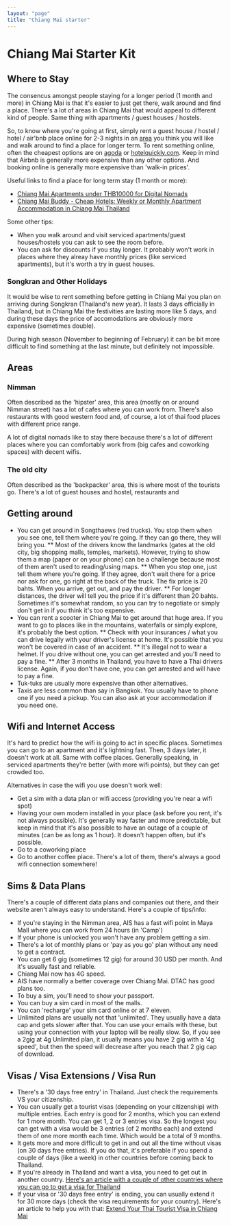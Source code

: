 ```yaml
---
layout: "page"
title: "Chiang Mai starter"
---
```


# Chiang Mai Starter Kit

## <a name="where-to-stay"></a>Where to Stay

The consencus amongst people staying for a longer period (1 month and more) in Chiang Mai is that it's easier to just get there, walk around and find a place. There's a lot of areas in Chiang Mai that would appeal to different kind of people. Same thing with apartments / guest houses / hostels. 

So, to know where you're going at first, simply rent a guest house / hostel / hotel / air'bnb place online for 2-3 nights in an [area](#areas) you think you will like and walk around to find a place for longer term. To rent something online, often the cheapest options are on [agoda](https://www.agoda.com) or [hotelquickly.com](https://www.hotelquickly.com). Keep in mind that Airbnb is generally more expensive than any other options. And booking online is generally more expensive than 'walk-in prices'.

Useful links to find a place for long term stay (1 month or more):

* [Chiang Mai Apartments under THB10000 for Digital Nomads](http://blog.chrisgrabinski.com/2015/04/26/monthly-apartment-rentals-in-chiang-mai/)
* [Chiang Mai Buddy - Cheap Hotels: Weekly or Monthly Apartment Accommodation in Chiang Mai Thailand](http://www.chiangmaibuddy.com/accommodation-chiang-mai/)

Some other tips:

* When you walk around and visit serviced apartments/guest houses/hostels you can ask to see the room before. 
* You can ask for discounts if you stay longer. It probably won't work in places where they alreay have monthly prices (like serviced apartments), but it's worth a try in guest houses.


### Songkran and Other Holidays

It would be wise to rent something before getting in Chiang Mai you plan on arriving during Songkran (Thailand's new year). It lasts 3 days officially in Thailand, but in Chiang Mai the festivities are lasting more like 5 days, and during these days the price of accomodations are obviously more expensive (sometimes double). 

During high season (November to beginning of February) it can be bit more difficult to find something at the last minute, but definitely not impossible.


## <a name="areas"></a> Areas

### Nimman

Often described as the 'hipster' area, this area (mostly on or around Nimman street) has a lot of cafes where you can work from. There's also restaurants with good western food and, of course, a lot of thai food places with different price range.

A lot of digital nomads like to stay there because there's a lot of different places where you can comfortably work from (big cafes and coworking spaces) with decent wifis.


### The old city

Often described as the 'backpacker' area, this is where most of the tourists go. There's a lot of guest houses and hostel, restaurants and


## Getting around

* You can get around in Songthaews (red trucks). You stop them when you see one, tell them where you're going. If they can go there, they will bring you.
** Most of the drivers know the landmarks (gates at the old city, big shopping malls, temples, markets). However, trying to show them a map (paper or on your phone) can be a challenge because most of them aren't used to reading/using maps. 
** When you stop one, just tell them where you're going. If they agree, don't wait there for a price nor ask for one, go right at the back of the truck. The fix price is 20 bahts. When you arrive, get out, and pay the driver. 
** For longer distances, the driver will tell you the price if it's different than 20 bahts. Sometimes it's somewhat random, so you can try to negotiate or simply don't get in if you think it's too expensive.
* You can rent a scooter in Chiang Mai to get around that huge area. If you want to go to places like in the mountains, waterfalls or simply explore, it's probably the best option. 
** Check with your insurances / what you can drive legally with your driver's license at home. It's possible that you won't be covered in case of an accident.
** It's illegal not to wear a helmet. If you drive without one, you can get arrested and you'll need to pay a fine.
** After 3 months in Thailand, you have to have a Thai drivers license. Again, if you don't have one, you can get arrested and will have to pay a fine.
* Tuk-tuks are usually more expensive than other alternatives. 
* Taxis are less common than say in Bangkok. You usually have to phone one if you need a pickup. You can also ask  at your accommodation if you need one.


## Wifi and Internet Access

It's hard to predict how the wifi is going to act in specific places. Sometimes you can go to an apartment and it's lightning fast. Then, 3 days later, it doesn't work at all. Same with coffee places. Generally speaking, in serviced apartments they're better (with more wifi points), but they can get crowded too.

Alternatives in case the wifi you use doesn't work well:

* Get a sim with a data plan or wifi access (providing you're near a wifi spot)
* Having your own modem installed in your place (ask before you rent, it's not always possible). It's generally way faster and more predictable, but keep in mind that it's also possible to have an outage of a couple of minutes (can be as long as 1 hour). It doesn't happen often, but it's possible.
* Go to a coworking place
* Go to another coffee place. There's a lot of them, there's always a good wifi connection somewhere!


## Sims &amp; Data Plans

There's a couple of different data plans and companies out there, and their website aren't always easy to understand. Here's a couple of tips/info:

* If you're staying in the Nimman area, AIS has a fast wifi point in Maya Mall where you can work from 24 hours (in 'Camp')
* If your phone is unlocked you won't have any problem getting a sim.
* There's a lot of monthly plans or 'pay as you go' plan without any need to get a contract.
* You can get 6 gig (sometimes 12 gig) for around 30 USD per month. And it's usually fast and reliable. 
* Chiang Mai now has 4G speed.
* AIS have normally a better coverage over Chiang Mai. DTAC has good plans too.
* To buy a sim, you'll need to show your passport. 
* You can buy a sim card in most of the malls. 
* You can 'recharge' your sim card online or at 7 eleven.
* Unlimited plans are usually not that 'unlimited'. They usually have a data cap and gets slower after that. You can use your emails with these, but using your connection with your laptop will be really slow. So, if you see a 2gig at 4g Unlimited plan, it usually means you have 2 gig with a '4g speed', but then the speed will decrease after you reach that 2 gig cap of download.


## Visas / Visa Extensions / Visa Run

* There's a '30 days free entry' in Thailand. Just check the requirements VS your citizenship.
* You can usually get a tourist visas (depending on your citizenship) with multiple entries. Each entry is good for 2 months, which you can extend for 1 more month. You can get 1, 2 or 3 entries visa. So the longest you can get with a visa would be 3 entries (of 2 months each) and extend them of one more month each time. Which would be a total of 9 months.
* It gets more and more difficult to get in and out all the time without visas (on 30 days free entries). If you do that, it's preferable if you spend a couple of days (like a week) in other countries before coming back to Thailand.
* If you're already in Thailand and want a visa, you need to get out in another country. [Here's an article with a couple of other countries where you can go to get a visa for Thailand](http://live-less-ordinary.com/cheapest-thai-visa-runs-from-bangkok/)
* If your visa or '30 days free entry' is ending, you can usually extend it for 30 more days (check the visa requirements for your country). Here's an article to help you with that: [Extend Your Thai Tourist Visa in Chiang Mai](http://www.thewayofslowtravel.com/2014/02/08/how-to-extend-your-thai-tourist-visa-in-chiang-mai/)



